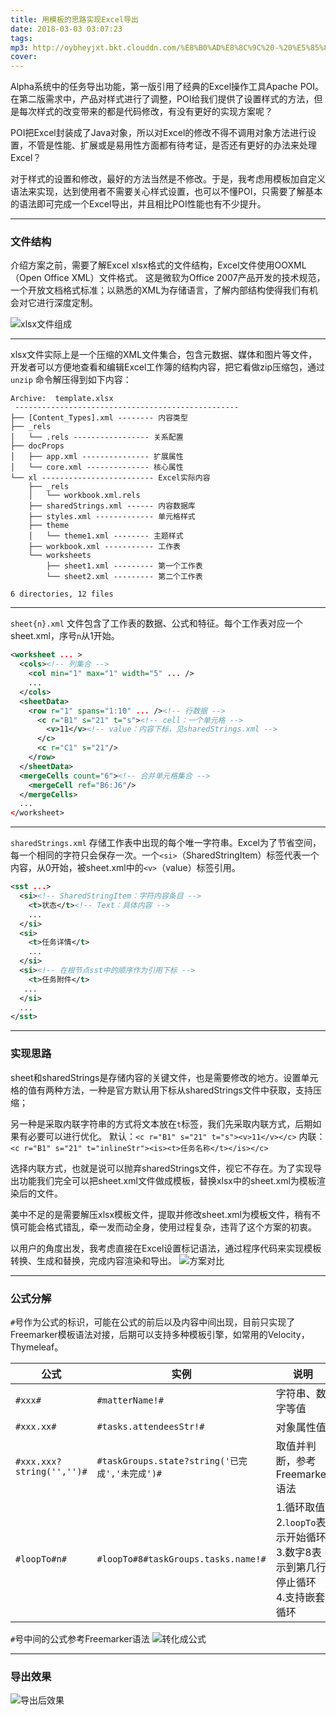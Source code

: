 ```yaml
---
title: 用模板的思路实现Excel导出
date: 2018-03-03 03:07:23
tags:
mp3: http://oybheyjxt.bkt.clouddn.com/%E8%B0%AD%E8%8C%9C%20-%20%E5%85%89%E6%98%8E.mp3
cover: 
---
```

Alpha系统中的任务导出功能，第一版引用了经典的Excel操作工具Apache POI。在第二版需求中，产品对样式进行了调整，POI给我们提供了设置样式的方法，但是每次样式的改变带来的都是代码修改，有没有更好的实现方案呢？  
 
POI把Excel封装成了Java对象，所以对Excel的修改不得不调用对象方法进行设置，不管是性能、扩展或是易用性方面都有待考证，是否还有更好的办法来处理Excel？
 
对于样式的设置和修改，最好的方法当然是不修改。于是，我考虑用模板加自定义语法来实现，达到使用者不需要关心样式设置，也可以不懂POI，只需要了解基本的语法即可完成一个Excel导出，并且相比POI性能也有不少提升。

------------------
### 文件结构

介绍方案之前，需要了解Excel xlsx格式的文件结构，Excel文件使用OOXML（Open Office XML）文件格式。 这是微软为Office 2007产品开发的技术规范，一个开放文档格式标准；以熟悉的XML为存储语言，了解内部结构使得我们有机会对它进行深度定制。

![xlsx文件组成](http://odwjyz4z6.bkt.clouddn.com/icourt/wechat/006tKfTcly1fktlxunqd0j30dw0fnta4.jpg)

------------------
xlsx文件实际上是一个压缩的XML文件集合，包含元数据、媒体和图片等文件，开发者可以方便地查看和编辑Excel工作簿的结构内容，把它看做zip压缩包，通过 `unzip` 命令解压得到如下内容：
```
Archive:  template.xlsx
 --------------------------------------------------
├── [Content_Types].xml -------- 内容类型
├── _rels
│   └── .rels ----------------- 关系配置
├── docProps
│   ├── app.xml --------------- 扩展属性
│   └── core.xml -------------- 核心属性
└── xl ------------------------- Excel实际内容
    ├── _rels
    │   └── workbook.xml.rels
    ├── sharedStrings.xml ------ 内容数据库
    ├── styles.xml ------------- 单元格样式
    ├── theme
    │   └── theme1.xml -------- 主题样式
    ├── workbook.xml ----------- 工作表
    └── worksheets
        ├── sheet1.xml --------- 第一个工作表
        └── sheet2.xml --------- 第二个工作表

6 directories, 12 files
```
------------------
`sheet{n}.xml` 文件包含了工作表的数据、公式和特征。每个工作表对应一个sheet.xml，序号`n`从1开始。
```xml
<worksheet ... >
  <cols><!-- 列集合 -->
    <col min="1" max="1" width="5" ... />
    ...
  </cols>
  <sheetData>
    <row r="1" spans="1:10" ... /><!-- 行数据 -->
      <c r="B1" s="21" t="s"><!-- cell：一个单元格 -->
        <v>11</v><!-- value：内容下标，见sharedStrings.xml -->
      </c>
      <c r="C1" s="21"/>
    </row>
  </sheetData>
  <mergeCells count="6"><!-- 合并单元格集合 -->
    <mergeCell ref="B6:J6"/>
  </mergeCells>
  ...
</worksheet>
```
------------------
`sharedStrings.xml` 存储工作表中出现的每个唯一字符串。Excel为了节省空间，每一个相同的字符只会保存一次。一个`<si>`（SharedStringItem）标签代表一个内容，从0开始，被sheet.xml中的`<v>`（value）标签引用。
```xml
<sst ...>
  <si><!-- SharedStringItem：字符内容条目 -->
    <t>状态</t><!-- Text：具体内容 -->
    ...
  </si>
  <si>
    <t>任务详情</t>
    ...
  </si>
  <si><!-- 在根节点sst中的顺序作为引用下标 -->
    <t>任务附件</t>
   ...
  </si>
  ...
</sst>
```

------------------

### 实现思路
sheet和sharedStrings是存储内容的关键文件，也是需要修改的地方。设置单元格的值有两种方法，一种是官方默认用下标从sharedStrings文件中获取，支持压缩；

另一种是采取内联字符串的方式将文本放在`t`标签，我们先采取内联方式，后期如果有必要可以进行优化。
默认：`<c r="B1" s="21" t="s"><v>11</v></c>`
内联：`<c r="B1" s="21" t="inlineStr"><is><t>任务名称</t></is></c>`

选择内联方式，也就是说可以抛弃sharedStrings文件，视它不存在。为了实现导出功能我们完全可以把sheet.xml文件做成模板，替换xlsx中的sheet.xml为模板渲染后的文件。

美中不足的是需要解压xlsx模板文件，提取并修改sheet.xml为模板文件，稍有不慎可能会格式错乱，牵一发而动全身，使用过程复杂，违背了这个方案的初衷。

以用户的角度出发，我考虑直接在Excel设置标记语法，通过程序代码来实现模板转换、生成和替换，完成内容渲染和导出。
![方案对比](http://odwjyz4z6.bkt.clouddn.com/icourt/wechat/excel-export-scheme-contrast.png)

------------------

### 公式分解
`#`号作为公式的标识，可能在公式的前后以及内容中间出现，目前只实现了Freemarker模板语法对接，后期可以支持多种模板引擎，如常用的Velocity，Thymeleaf。


| 公式      |    实例    |   说明  |
| -------- | --------| -------- |
| `#xxx#`  | `#matterName!#` |  字符串、数字等值   |
| `#xxx.xx#`  | `#tasks.attendeesStr!#` |  对象属性值   |
| `#xxx.xxx?string('','')#`  | `#taskGroups.state?string('已完成','未完成')#` |  取值并判断，参考Freemarker语法  |
| `#loopTo#n#`  | `#loopTo#8#taskGroups.tasks.name!#` |  1.循环取值<br>2.`loopTo`表示开始循环<br>3.数字8表示到第几行停止循环<br>4.支持嵌套循环   |

`#`号中间的公式参考Freemarker语法
![转化成公式](http://odwjyz4z6.bkt.clouddn.com/icourt/wechat/Jietu20180302-163914.jpg)

------------------

### 导出效果
![导出后效果](http://odwjyz4z6.bkt.clouddn.com/icourt/wechat/Jietu20180302-164141.jpg)

